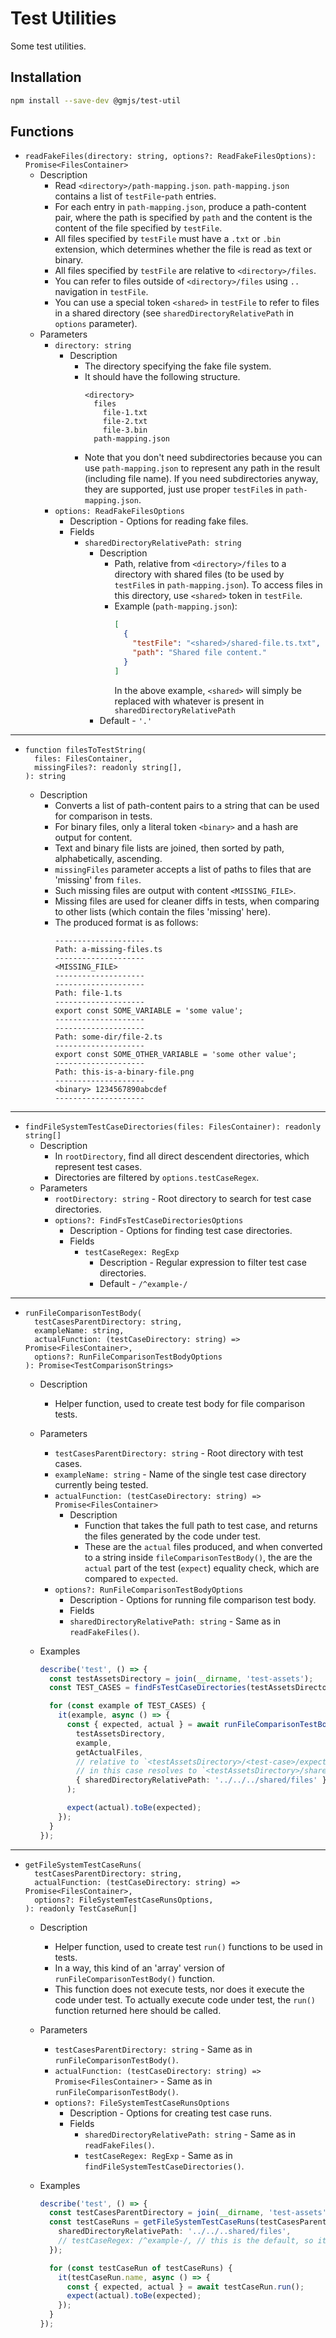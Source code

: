 # Test Utilities

Some test utilities.

## Installation

```bash
npm install --save-dev @gmjs/test-util
```

## Functions

- `readFakeFiles(directory: string, options?: ReadFakeFilesOptions): Promise<FilesContainer>`
  - Description
    - Read `<directory>/path-mapping.json`. `path-mapping.json` contains a list of `testFile`-`path` entries.
    - For each entry in `path-mapping.json`, produce a path-content pair, where the path is specified by `path` and the content is the content of the file specified by `testFile`.
    - All files specified by `testFile` must have a `.txt` or `.bin` extension, which determines whether the file is read as text or binary.
    - All files specified by `testFile` are relative to `<directory>/files`.
    - You can refer to files outside of `<directory>/files` using `..` navigation in `testFile`.
    - You can use a special token `<shared>` in `testFile` to refer to files in a shared directory (see `sharedDirectoryRelativePath` in `options` parameter).
  - Parameters
    - `directory: string`
      - Description
        - The directory specifying the fake file system.
        - It should have the following structure.
          ```
          <directory>
            files
              file-1.txt
              file-2.txt
              file-3.bin
            path-mapping.json
          ```
        - Note that you don't need subdirectories because you can use `path-mapping.json` to represent any path in the result (including file name). If you need subdirectories anyway, they are supported, just use proper `testFile`s in `path-mapping.json`.
    - `options: ReadFakeFilesOptions`
      - Description - Options for reading fake files.
      - Fields
        - `sharedDirectoryRelativePath: string`
          - Description
            - Path, relative from `<directory>/files` to a directory with shared files (to be used by `testFile`s in `path-mapping.json`). To access files in this directory, use `<shared>` token in `testFile`.
            - Example (`path-mapping.json`):
              ```json
              [
                {
                  "testFile": "<shared>/shared-file.ts.txt",
                  "path": "Shared file content."
                }
              ]
              ```
              In the above example, `<shared>` will simply be replaced with whatever is present in `sharedDirectoryRelativePath`
          - Default - `'.'`

---

- ```
  function filesToTestString(
    files: FilesContainer,
    missingFiles?: readonly string[],
  ): string
  ```
  - Description
    - Converts a list of path-content pairs to a string that can be used for comparison in tests.
    - For binary files, only a literal token `<binary>` and a hash are output for content.
    - Text and binary file lists are joined, then sorted by path, alphabetically, ascending.
    - `missingFiles` parameter accepts a list of paths to files that are 'missing' from `files`.
    - Such missing files are output with content `<MISSING_FILE>`.
    - Missing files are used for cleaner diffs in tests, when comparing to other lists (which contain the files 'missing' here).
    - The produced format is as follows:
      ```
      --------------------
      Path: a-missing-files.ts
      --------------------
      <MISSING_FILE>
      --------------------
      --------------------
      Path: file-1.ts
      --------------------
      export const SOME_VARIABLE = 'some value';
      --------------------
      --------------------
      Path: some-dir/file-2.ts
      --------------------
      export const SOME_OTHER_VARIABLE = 'some other value';
      --------------------
      Path: this-is-a-binary-file.png
      --------------------
      <binary> 1234567890abcdef
      --------------------
      ```

---

- `findFileSystemTestCaseDirectories(files: FilesContainer): readonly string[]`
  - Description
    - In `rootDirectory`, find all direct descendent directories, which represent test cases.
    - Directories are filtered by `options.testCaseRegex`.
  - Parameters
    - `rootDirectory: string` - Root directory to search for test case directories.
    - `options?: FindFsTestCaseDirectoriesOptions`
      - Description - Options for finding test case directories.
      - Fields
        - `testCaseRegex: RegExp`
          - Description - Regular expression to filter test case directories.
          - Default - `/^example-/`

---

- ```
  runFileComparisonTestBody(
    testCasesParentDirectory: string,
    exampleName: string,
    actualFunction: (testCaseDirectory: string) => Promise<FilesContainer>,
    options?: RunFileComparisonTestBodyOptions
  ): Promise<TestComparisonStrings>
  ```

  - Description
    - Helper function, used to create test body for file comparison tests.
  - Parameters
    - `testCasesParentDirectory: string` - Root directory with test cases.
    - `exampleName: string` - Name of the single test case directory currently being tested.
    - `actualFunction: (testCaseDirectory: string) => Promise<FilesContainer>`
      - Description
        - Function that takes the full path to test case, and returns the files generated by the code under test.
        - These are the `actual` files produced, and when converted to a string inside `fileComparisonTestBody()`, the are the `actual` part of the test (`expect`) equality check, which are compared to `expected`.
    - `options?: RunFileComparisonTestBodyOptions`
      - Description - Options for running file comparison test body.
      - Fields
      - `sharedDirectoryRelativePath: string` - Same as in `readFakeFiles()`.
  - Examples

    ```ts
    describe('test', () => {
      const testAssetsDirectory = join(__dirname, 'test-assets');
      const TEST_CASES = findFsTestCaseDirectories(testAssetsDirectory);

      for (const example of TEST_CASES) {
        it(example, async () => {
          const { expected, actual } = await runFileComparisonTestBody(
            testAssetsDirectory,
            example,
            getActualFiles,
            // relative to `<testAssetsDirectory>/<test-case>/expected/files`
            // in this case resolves to `<testAssetsDirectory>/shared/files`
            { sharedDirectoryRelativePath: '../../../shared/files' }
          );

          expect(actual).toBe(expected);
        });
      }
    });
    ```

---

- ```
  getFileSystemTestCaseRuns(
    testCasesParentDirectory: string,
    actualFunction: (testCaseDirectory: string) => Promise<FilesContainer>,
    options?: FileSystemTestCaseRunsOptions,
  ): readonly TestCaseRun[]
  ```

  - Description
    - Helper function, used to create test `run()` functions to be used in tests.
    - In a way, this kind of an 'array' version of `runFileComparisonTestBody()` function.
    - This function does not execute tests, nor does it execute the code under test. To actually execute code under test, the `run()` function returned here should be called.
  - Parameters
    - `testCasesParentDirectory: string` - Same as in `runFileComparisonTestBody()`.
    - `actualFunction: (testCaseDirectory: string) => Promise<FilesContainer>` - Same as in `runFileComparisonTestBody()`.
    - `options?: FileSystemTestCaseRunsOptions`
      - Description - Options for creating test case runs.
      - Fields
        - `sharedDirectoryRelativePath: string` - Same as in `readFakeFiles()`.
        - `testCaseRegex: RegExp` - Same as in `findFileSystemTestCaseDirectories()`.
  - Examples

    ```ts
    describe('test', () => {
      const testCasesParentDirectory = join(__dirname, 'test-assets');
      const testCaseRuns = getFileSystemTestCaseRuns(testCasesParentDirectory, getActualFiles, {
        sharedDirectoryRelativePath: '../../..shared/files',
        // testCaseRegex: /^example-/, // this is the default, so it does not need to be specified
      });

      for (const testCaseRun of testCaseRuns) {
        it(testCaseRun.name, async () => {
          const { expected, actual } = await testCaseRun.run();
          expect(actual).toBe(expected);
        });
      }
    });
    ```
